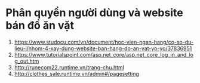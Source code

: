 # Phân quyền người dùng và website bán đồ ăn vặt

1. https://www.studocu.com/vn/document/hoc-vien-ngan-hang/co-so-du-lieu-i/nhom-4-xay-dung-website-ban-hang-do-an-vat-yo-yo/37836951
2. https://www.tutorialspoint.com/asp.net_core/asp.net_core_log_in_and_log_out.htm
3. http://runecom22.runtime.vn/trang-chu.html
4. http://clothes_sale.runtime.vn/admin#/pagesetting
